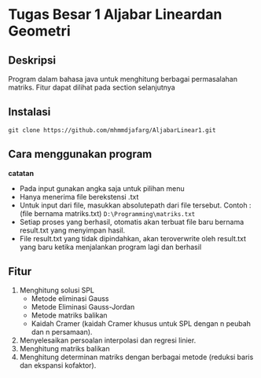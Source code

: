 # Tugas Besar 1 Aljabar Lineardan Geometri

## Deskripsi
  Program dalam bahasa java untuk menghitung berbagai permasalahan matriks. Fitur dapat dilihat pada section selanjutnya
  
## Instalasi
  ```git clone https://github.com/mhmmdjafarg/AljabarLinear1.git```
## Cara menggunakan program
**catatan**
- Pada input gunakan angka saja untuk pilihan menu
- Hanya menerima file berekstensi .txt
- Untuk input dari file, masukkan absolutepath dari file tersebut. Contoh : (file bernama matriks.txt)
  ```D:\Programming\matriks.txt```
- Setiap proses yang berhasil, otomatis akan terbuat file baru bernama result.txt yang menyimpan hasil.
- File result.txt yang tidak dipindahkan, akan teroverwrite oleh result.txt yang baru ketika menjalankan program lagi dan berhasil

## Fitur
1. Menghitung  solusi  SPL  
   - Metode  eliminasi  Gauss
   - Metode  Eliminasi Gauss-Jordan
   - Metode  matriks  balikan
   - Kaidah  Cramer  (kaidah  Cramer khusus untuk SPL dengan n peubah dan n persamaan). 
2. Menyelesaikan persoalan interpolasi dan regresi linier.
3. Menghitung matriks balikan
4. Menghitung  determinan  matriks  dengan  berbagai  metode  (reduksi  baris  dan ekspansi kofaktor). 
